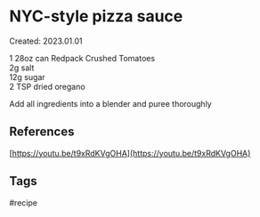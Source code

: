 # NYC-style pizza sauce
Created: 2023.01.01

1 28oz can Redpack Crushed Tomatoes  
2g salt  
12g sugar  
2 TSP dried oregano  
  
Add all ingredients into a blender and puree thoroughly

## References
[https://youtu.be/t9xRdKVgOHA](https://youtu.be/t9xRdKVgOHA)
## Tags
#recipe